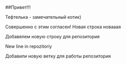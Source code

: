##Привет!!!

Тефтелька - замечательный котик)

Совершенно с этим согласен!
Новая строка новааая


Добавялем новую строку для репозитория 

New line in repozitoriy


Добавили новую ветку для работы репозитория 